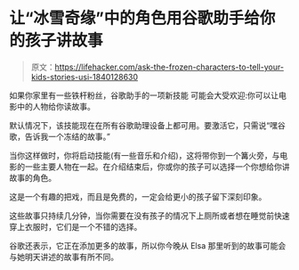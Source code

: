 # 让“冰雪奇缘”中的角色用谷歌助手给你的孩子讲故事

> 原文：<https://lifehacker.com/ask-the-frozen-characters-to-tell-your-kids-stories-usi-1840128630>

如果你家里有一些铁杆粉丝，谷歌助手的一项新技能 可能会大受欢迎:你可以让电影中的人物给你读故事。



默认情况下，该技能现在在所有谷歌助理设备上都可用。要激活它，只需说“嘿谷歌，告诉我一个冻结的故事。”

当你这样做时，你将启动技能(有一些音乐和介绍)，这将带你到一个篝火旁，与电影的一些主要人物在一起。在介绍结束后，你或你的孩子可以选择一个你想给你讲故事的角色。

这是一个有趣的把戏，而且是免费的，一定会给更小的孩子留下深刻印象。

这些故事只持续几分钟，当你需要在没有孩子的情况下上厕所或者想在睡觉前快速穿上衣服时，它们是一个不错的选择。

谷歌还表示，它正在添加更多的故事，所以你今晚从 Elsa 那里听到的故事可能会与她明天讲述的故事有所不同。